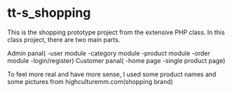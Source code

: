 # tt-s_shopping
This is the shopping prototype project from the extensive PHP class.
In this class project, there are two main parts.

Admin panal(
  -user module
  -category module
  -product module
  -order module
  -login/register)
Customer panal(
  -home page
  -single product page)

To feel more real and have more sense, I used some product names and some pictures from highculturemm.com(shopping brand)
